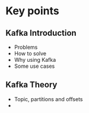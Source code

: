 # Key points

## Kafka Introduction
- Problems
- How to solve
- Why using Kafka
- Some use cases

## Kafka Theory
- Topic, partitions and offsets
- 
